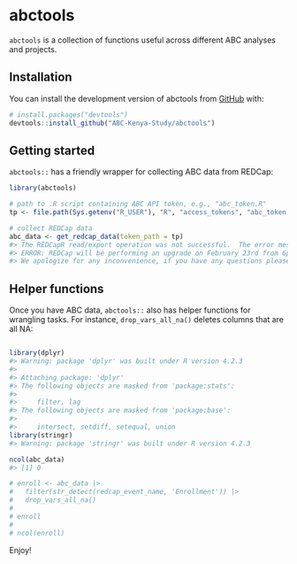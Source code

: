
<!-- README.md is generated from README.Rmd. Please edit that file -->

# abctools

<!-- badges: start -->
<!-- badges: end -->

`abctools` is a collection of functions useful across different ABC
analyses and projects.

## Installation

You can install the development version of abctools from
[GitHub](https://github.com/) with:

``` r
# install.packages("devtools")
devtools::install_github("ABC-Kenya-Study/abctools")
```

## Getting started

`abctools::` has a friendly wrapper for collecting ABC data from REDCap:

``` r
library(abctools)

# path to .R script containing ABC API token, e.g., "abc_token.R"
tp <- file.path(Sys.getenv("R_USER"), "R", "access_tokens", "abc_token.R")

# collect REDCap data
abc_data <- get_redcap_data(token_path = tp)
#> The REDCapR read/export operation was not successful.  The error message was:
#> ERROR: REDCap will be performing an upgrade on February 23rd from 6pm to 11pm.
#> We apologize for any inconvenience, if you have any questions please contact the REDCap administrator at redcaphelp@uw.edu Thank you for you patience.
```

## Helper functions

Once you have ABC data, `abctools::` also has helper functions for
wrangling tasks. For instance, `drop_vars_all_na()` deletes columns that
are all NA:

``` r

library(dplyr)
#> Warning: package 'dplyr' was built under R version 4.2.3
#> 
#> Attaching package: 'dplyr'
#> The following objects are masked from 'package:stats':
#> 
#>     filter, lag
#> The following objects are masked from 'package:base':
#> 
#>     intersect, setdiff, setequal, union
library(stringr)
#> Warning: package 'stringr' was built under R version 4.2.3

ncol(abc_data)
#> [1] 0

# enroll <- abc_data |>
#   filter(str_detect(redcap_event_name, 'Enrollment')) |>
#   drop_vars_all_na()
# 
# enroll
# 
# ncol(enroll)
```

Enjoy!
